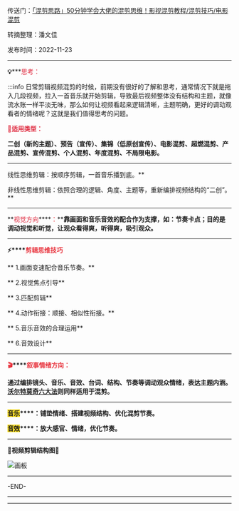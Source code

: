 

传送门：[「混剪思路」50分钟学会大佬的混剪思维！影视混剪教程/混剪技巧/电影混剪]( https://www.bilibili.com/video/BV1JA4y1D75t/?share_source=copy_web&vd_source=ef279e32728a283659ef8371ac31c27e)

转摘整理：潘文佳

发布时间：2022-11-23

---

**💡*****<font style="color:#DF2A3F;">思考：</font>

:::info
日常剪辑视频混剪的时候，前期没有很好的了解和思考，通常情况下就是拖入几段视频，拉入一首音乐就开始剪辑，导致最后视频整体没有结构和主题，就像流水账一样平淡无味，那么如何让视频看起来逻辑清晰，主题明确，更好的调动观看者的情绪呢？这就是我们值得思考的问题。

<font style="color:#DF2A3F;"></font>
<font style="color:#DF2A3F;">📃</font>**<font style="color:#DF2A3F;">适用类型：</font>**

**二创（新的主题）、预告（宣传）、集锦（低原创宣传）、电影混剪、超燃混剪、产品混剪、宣传混剪、个人混剪、年度混剪、不局限电影。**

****

线性思维剪辑：按顺序剪辑，一首音乐播到底。**

非线性思维剪辑：依照合理的逻辑、角度、主题等，重新编排视频结构的“二创”。**

****

**<font style="color:#DF2A3F;">视觉方向</font>****<font style="color:#E8323C;">：</font>****靠画面和音乐音效的配合作为支撑，如：节奏卡点；目的是调动视觉和听觉，让观众看得爽，听得爽，吸引观众。**

****

**⚡****<font style="color:#E8323C;">剪辑思维技巧</font>**

**        1.画面变速配合音乐节奏。**

**        2.视觉焦点引导**

**        3.匹配剪辑**

**        4.动作衔接：顺接、相似性衔接。**

**        5.音乐音效的合理运用**

**        6.音效设计**

****

**<font style="color:#E8323C;">🎬</font>****<font style="color:#E8323C;">叙事情绪方向：</font>**

**通过编排镜头、音乐、音效、台词、结构、节奏等调动观众情绪，表达主题内涵。**[**沃尔特莫奇六大法**](https://www.xinpianchang.com/e13111)**则同样适用于混剪。**

****

**<font style="background-color:#FBDE28;">音乐</font>****：铺垫情绪、搭建视频结构、优化混剪节奏。**

**<font style="background-color:#FBDE28;">音效</font>****：放大感官、情绪，优化节奏。**

****

**🔸****视频剪辑结构图****🔸**

![画板](https://cdn.nlark.com/yuque/0/2022/jpeg/22061161/1669192574841-cd652ff0-ae21-43db-b361-3017d18c0aa8.jpeg)

---

-END-

****

****

